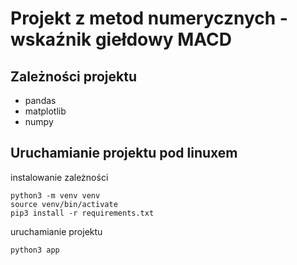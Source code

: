 # Projekt z metod numerycznych - wskaźnik giełdowy MACD

## Zależności projektu
- pandas
- matplotlib
- numpy

## Uruchamianie projektu pod linuxem
instalowanie zależności
```
python3 -m venv venv
source venv/bin/activate
pip3 install -r requirements.txt
```
uruchamianie projektu
```
python3 app
```
